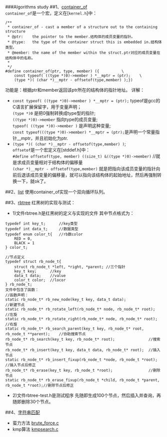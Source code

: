 ###Algorithms study
##1、[container_of](container_of/readme.txt)  
`container_of`是一个宏，定义在[`kernel.h`]中：

```
/**
 * container_of - cast a member of a structure out to the containing structure
 * @ptr:	the pointer to the member.结构体的成员变量的指针。
 * @type:	the type of the container struct this is embedded in.结构体类型。
 * @member:	the name of the member within the struct.ptr对应的成员变量在结构体中的名称。
 *
 */
#define container_of(ptr, type, member) ({			\
	const typeof( ((type *)0)->member ) *__mptr = (ptr);	\
	(type *)( (char *)__mptr - offsetof(type,member) );})
```

功能是：根据ptr和member返回该ptr所在的结构体的指针地址。
详解：
* `const typeof( ((type *)0)->member ) *__mptr = (ptr);` typeof是gcc的C语言扩展保留字，用于变量声明；  
   `(type *)0` 是把0强制转换成type型的指针;   
   `((type *)0)->member` 指向type的成员变量;   
   `typeof( ((type *)0)->member )` 是声明这种变量;     
   `const typeof(((type *)0)->member) *__mptr = (ptr);`是声明一个常量指针__mptr，并且初始化为ptr.  
* `(type *)( (char *)__mptr - offsetof(type,member) )`;   
  `offsetof`是一个宏定义在[stddef.h]中：  
    `#define offsetof(type, member) ((size_t) &((type *)0)->member)` //就是求成员变量相对于结构体的偏移量  
  `(char *)__mptr - offsetof(type,member)` 就是把指向该成员变量的指针向前后退该成员变量的偏移量，就可以指向该结构体的起始地址，然后再强制转换一下，就ok了。
  
##2、[list](list/README.md)
使用container_of实现一个双向循环队列。

##3、[rbtree](rbtree/readme.txt)
 红黑树的实现与测试：
+ 1)文件rbtree.h是红黑树的定义与实现的文件
其中节点格式为：

```
typedef int key_t;      //key类型
typedef int data_t;     //数据类型
typedef enum color_t{   //rb数color
    RED = 0,
    BLACK = 1
} color_t;

//节点定义
typedef struct rb_node_t{
    struct rb_node_t *left, *right, *parent; //三个指针
    key_t key;      //key
    data_t data;    //value
    color_t color;  //locor
} rb_node_t;
文件中包含了函数：
//函数声明：
static rb_node_t* rb_new_node(key_t key, data_t data);                 //新建节点
static rb_node_t* rb_rotate_left(rb_node_t* node, rb_node_t* root);    //左旋
static rb_node_t* rb_rotate_right(rb_node_t* node, rb_node_t* root);   //右旋
static rb_node_t* rb_search_parent(key_t key, rb_node_t* root, rb_node_t **parent);    //协助搜索节点
rb_node_t* rb_search(key_t key, rb_node_t* root);               //搜索节点
rb_node_t* rb_insert(key_t key, data_t data, rb_node_t* root);  //插入节点
static rb_node_t* rb_insert_fixup(rb_node_t *node, rb_node_t *root);   //插入节点后修正
rb_node_t* rb_erase(key_t key, rb_node_t *root);                //删除节点
static rb_node_t* rb_erase_fixup(rb_node_t *child, rb_node_t *parent, rb_node_t *root);//删除节点后修正
```

+ 2)文件rbtree-test.h是测试程序
先随即生成100个节点，然后插入并查询，再随即删除30个节点。

##4、[字符串匹配](substring_search/readme.txt)
* 蛮力方法 [brute_force.c](substring_search/brute_force.c)
* kmp算法 [kmpsearch.c](substring_search/kmpsearch.c)
